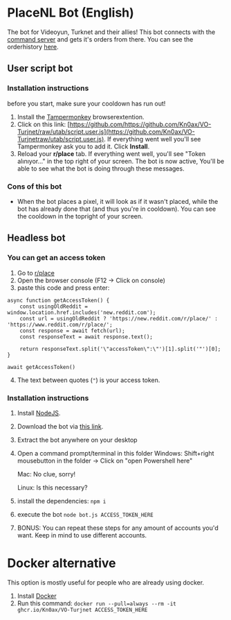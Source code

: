 

# PlaceNL Bot (English)

The bot for Videoyun, Turknet and their allies! This bot connects with the [command server](https://github.com/Kn0ax/VO-Turjnet) and gets it's orders from there. You can see the orderhistory [here](https://place.kn0ax.com/).

## User script bot

### Installation instructions

before you start, make sure your cooldown has run out!

1. Install the [Tampermonkey](https://www.tampermonkey.net/) browserextention.
2. Click on this link: [https://github.com/https://github.com/Kn0ax/VO-Turjnet/raw/utab/script.user.js](https://github.com/Kn0ax/VO-Turjnetraw/utab/script.user.js). If everything went well you'll see Tampermonkey ask you to add it. Click **Install**.
3. Reload your **r/place** tab. If everything went well, you'll see "Token alınıyor..." in the top right of your screen. The bot is now active, You'll be able to see what the bot is doing through these messages.

### Cons of this bot

- When the bot places a pixel, it will look as if it wasn't placed, while the bot has already done that (and thus you're in cooldown). You can see the cooldown in the topright of your screen.

## Headless bot

### You can get an access token
1. Go to [r/place](https://www.reddit.com/r/place/)
2. Open the browser console (F12 -> Click on console)
3. paste this code and press enter:
```
async function getAccessToken() {
	const usingOldReddit = window.location.href.includes('new.reddit.com');
	const url = usingOldReddit ? 'https://new.reddit.com/r/place/' : 'https://www.reddit.com/r/place/';
	const response = await fetch(url);
	const responseText = await response.text();

	return responseText.split('\"accessToken\":\"')[1].split('"')[0];
}

await getAccessToken()
```
4. The text between quotes (`"`) is your access token.

### Installation instructions

1. Install [NodeJS](https://nodejs.org/).
2. Download the bot via [this link](https://github.com/Kn0ax/VO-Turjnet/archive/refs/heads/master.zip).
3. Extract the bot anywhere on your desktop
4. Open a command prompt/terminal in this folder
    Windows: Shift+right mousebutton in the folder -> Click on "open Powershell here"
    
    Mac: No clue, sorry!
    
    Linux: Is this necessary?
5. install the dependencies: `npm i`
6. execute the bot `node bot.js ACCESS_TOKEN_HERE`
7. BONUS: You can repeat these steps for any amount of accounts you'd want. Keep in mind to use different accounts.

# Docker alternative

This option is mostly useful for people who are already using docker.

1. Install [Docker](https://docs.docker.com/get-docker/)
2. Run this command: `docker run --pull=always --rm -it ghcr.io/Kn0ax/VO-Turjnet ACCESS_TOKEN_HERE`


